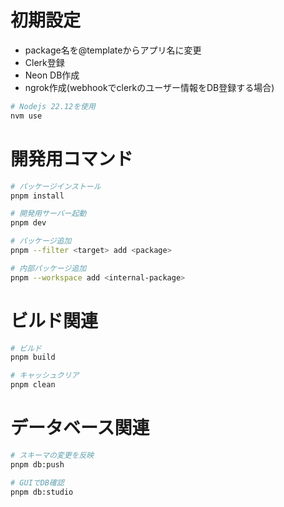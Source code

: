 # 初期設定

- package名を@templateからアプリ名に変更
- Clerk登録
- Neon DB作成
- ngrok作成(webhookでclerkのユーザー情報をDB登録する場合)

```bash
# Nodejs 22.12を使用
nvm use
```

# 開発用コマンド

```bash
# パッケージインストール
pnpm install

# 開発用サーバー起動
pnpm dev

# パッケージ追加
pnpm --filter <target> add <package>

# 内部パッケージ追加
pnpm --workspace add <internal-package>
```

# ビルド関連

```bash
# ビルド
pnpm build

# キャッシュクリア
pnpm clean
```

# データベース関連

```bash
# スキーマの変更を反映
pnpm db:push

# GUIでDB確認
pnpm db:studio
```
